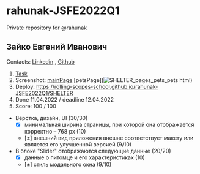 
# rahunak-JSFE2022Q1
Private repository for @rahunak

## Зайко Евгений Иванович
Contacts: [Linkedin](https://www.linkedin.com/in/rahunak/) , [Github](https://github.com/rahunak)


1. [Task](https://github.com/rolling-scopes-school/tasks/blob/master/stage1/stream1/shelter/README.md#%D0%BD%D0%B5%D0%B4%D0%B5%D0%BB%D1%8F-1)
2. Screenshot:
   [mainPage](![SHELTER_](https://user-images.githubusercontent.com/31304532/162741408-88a0013a-86e8-4283-9dde-aabc00398272.png))
   [petsPage](![SHELTER_pages_pets_pets html](https://user-images.githubusercontent.com/31304532/162741446-4a2401f7-30fb-49f3-b4bd-a23a89e62e32.png))
3. Deploy: https://rolling-scopes-school.github.io/rahunak-JSFE2022Q1/SHELTER
4. Done 11.04.2022 / deadline 12.04.2022
5. Score: 100 / 100
- Вёрстка, дизайн, UI (30/30)
  - [x] минимальная ширина страницы, при которой она отображается корректно – 768 рх (10)
  - [±] внешний вид приложения внешне соответствует макету или является его улучшенной версией (9/10)   
- В блоке "Slider" отображаются следующие данные (20/20)
  - [x] данные о питомце и его характеристиках (10)
  - [±] стиль модального окна (9/10) 


